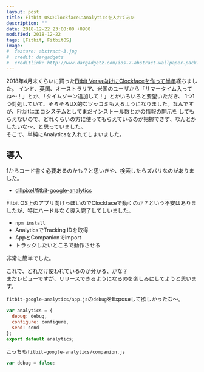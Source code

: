 ```yaml
---
layout: post
title: Fitbit OSのClockfaceにAnalyticsを入れてみた
description: ""
date: 2018-12-22 23:00:00 +0900
modified: 2018-12-22
tags: [Fitbit, FitbitOS]
image:
#  feature: abstract-3.jpg
#  credit: dargadgetz
#  creditlink: http://www.dargadgetz.com/ios-7-abstract-wallpaper-pack-for-iphone-5-and-ipod-touch-retina/
---
```


<div> </div>

2018年4月末くらいに買った[Fitbit Versa向けにClockfaceを作って半年](https://blog.ryoyakawai.com/2018/05/27/fitbit-clockface.html)経ちました。
インド、英国、オーストラリア、米国のユーザから「サマータイム入ってね〜！」とか、「タイムゾーン追加して！」とかいろいろと要望いただき、
1つ1つ対処していて、そろそろUX的なツッコミも入るようになりました。なんですが、Fitbitはエコシステムとしてまだインストール数とかの情報の開示を
してもらえないので、どれくらいの方に使ってもらえているのか把握できず、なんとかしたいな〜、と思っていました。  
そこで、単純にAnalyticsを入れてしまいました。

## 導入
1からコード書く必要あるのかも？と思いきや、検索したらズバリなのがありました。  

- [dillpixel/fitbit-google-analytics](https://github.com/dillpixel/fitbit-google-analytics)  

Fitbit OS上のアプリ向けっぽいのでClockfaceで動くのか？という不安はありましたが、特にハードルなく導入完了してしいました。

- `npm install` 
- AnalyticsでTracking IDを取得
- AppとCompanionでimport
- トラックしたいところで動作させる

非常に簡単でした。

これで、どれだけ使われているのか分かる、かな？  
まだレビューですが、リリースできるようになるのを楽しみにしてようと思います。  

`fitbit-google-analytics/app.js`の`debug`をExposeして欲しかったな〜。

```javascript
var analytics = {
  debug: debug,
  configure: configure,
  send: send
};
export default analytics;
```

こっちも`fitbit-google-analytics/companion.js`
```javascript
var debug = false;
```
